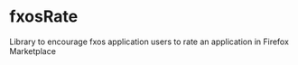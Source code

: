 fxosRate
========

Library to encourage fxos application users to rate an application in Firefox Marketplace

